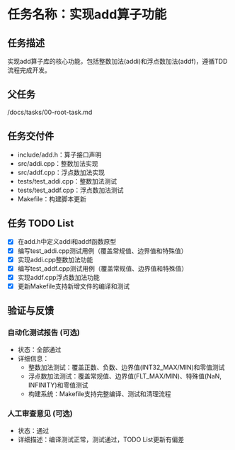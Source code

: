 # 任务名称：实现add算子功能

## 任务描述
实现add算子库的核心功能，包括整数加法(addi)和浮点数加法(addf)，遵循TDD流程完成开发。

## 父任务
/docs/tasks/00-root-task.md

## 任务交付件
- include/add.h：算子接口声明
- src/addi.cpp：整数加法实现
- src/addf.cpp：浮点数加法实现  
- tests/test_addi.cpp：整数加法测试
- tests/test_addf.cpp：浮点数加法测试
- Makefile：构建脚本更新

## 任务 TODO List
- [x] 在add.h中定义addi和addf函数原型
- [x] 编写test_addi.cpp测试用例（覆盖常规值、边界值和特殊值）
- [x] 实现addi.cpp整数加法功能
- [x] 编写test_addf.cpp测试用例（覆盖常规值、边界值和特殊值）
- [x] 实现addf.cpp浮点数加法功能
- [x] 更新Makefile支持新增文件的编译和测试

## 验证与反馈
### 自动化测试报告 (可选)
- 状态：全部通过
- 详细信息：
    - 整数加法测试：覆盖正数、负数、边界值(INT32_MAX/MIN)和零值测试
    - 浮点数加法测试：覆盖常规值、边界值(FLT_MAX/MIN)、特殊值(NaN, INFINITY)和零值测试
    - 构建系统：Makefile支持完整编译、测试和清理流程

### 人工审查意见 (可选)
- 状态：通过
- 详细描述：编译测试正常，测试通过，TODO List更新有偏差

